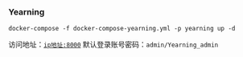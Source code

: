 ### Yearning

```shell
docker-compose -f docker-compose-yearning.yml -p yearning up -d
```

访问地址：[`ip地址:8000`](http://www.zhengqingya.com:8000)
默认登录账号密码：`admin/Yearning_admin`